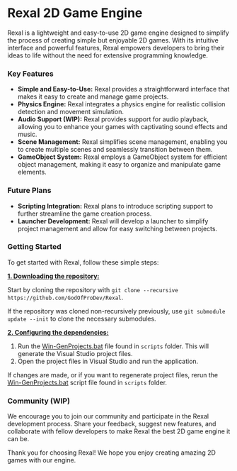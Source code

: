 # Rexal 2D Game Engine

Rexal is a lightweight and easy-to-use 2D game engine designed to simplify the process of creating simple but enjoyable 2D games. With its intuitive interface and powerful features, Rexal empowers developers to bring their ideas to life without the need for extensive programming knowledge.

### Key Features

* **Simple and Easy-to-Use:** Rexal provides a straightforward interface that makes it easy to create and manage game projects.
* **Physics Engine:** Rexal integrates a physics engine for realistic collision detection and movement simulation.
* **Audio Support (WIP):** Rexal provides support for audio playback, allowing you to enhance your games with captivating sound effects and music.
* **Scene Management:** Rexal simplifies scene management, enabling you to create multiple scenes and seamlessly transition between them.
* **GameObject System:** Rexal employs a GameObject system for efficient object management, making it easy to organize and manipulate game elements.

### Future Plans

* **Scripting Integration:** Rexal plans to introduce scripting support to further streamline the game creation process.
* **Launcher Development:** Rexal will develop a launcher to simplify project management and allow for easy switching between projects.

### Getting Started

To get started with Rexal, follow these simple steps:

<ins>**1. Downloading the repository:**</ins>

Start by cloning the repository with `git clone --recursive https://github.com/GodOfProDev/Rexal`.

If the repository was cloned non-recursively previously, use `git submodule update --init` to clone the necessary submodules.

<ins>**2. Configuring the dependencies:**</ins>

1. Run the [Win-GenProjects.bat](https://github.com/GodOfProDev/Rexal/blob/main/scripts/Win-GenProjects.bat) file found in `scripts` folder. This will generate the Visual Studio project files.
2. Open the project files in Visual Studio and run the application.

If changes are made, or if you want to regenerate project files, rerun the [Win-GenProjects.bat](https://github.com/TheCherno/Hazel/blob/master/scripts/Win-GenProjects.bat) script file found in `scripts` folder.


### Community (WIP)

We encourage you to join our community and participate in the Rexal development process. Share your feedback, suggest new features, and collaborate with fellow developers to make Rexal the best 2D game engine it can be.

Thank you for choosing Rexal! We hope you enjoy creating amazing 2D games with our engine.